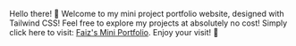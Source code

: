 Hello there! 👋 Welcome to my mini project portfolio website, designed with Tailwind CSS! Feel free to explore my projects at absolutely no cost! Simply click here to visit: [Faiz's Mini Portfolio](https://faiz-mini-portofolio.vercel.app/). Enjoy your visit! 🌟
